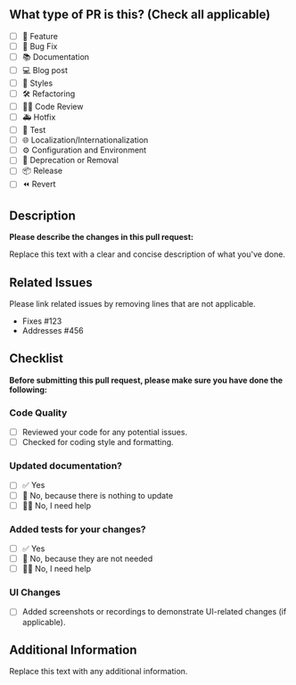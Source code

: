 ## What type of PR is this? (Check all applicable)

-   [ ] 🚀 Feature
-   [ ] 🐛 Bug Fix
-   [ ] 📚 Documentation
-   [ ] 💻 Blog post
-   [ ] 🎨 Styles
-   [ ] 🛠️ Refactoring
-   [ ] 🕵️‍♀️ Code Review
-   [ ] 🚑 Hotfix
-   [ ] 🧪 Test
-   [ ] 🌐 Localization/Internationalization
-   [ ] ⚙️ Configuration and Environment
-   [ ] 🚫 Deprecation or Removal
-   [ ] 📦 Release
-   [ ] ⏪ Revert

## Description

**Please describe the changes in this pull request:**

Replace this text with a clear and concise description of what you've done.

## Related Issues

Please link related issues by removing lines that are not applicable.

-   Fixes #123
-   Addresses #456

## Checklist

**Before submitting this pull request, please make sure you have done the following:**

### Code Quality

-   [ ] Reviewed your code for any potential issues.
-   [ ] Checked for coding style and formatting.

### Updated documentation?

-   [ ] ✅ Yes
-   [ ] 🙅 No, because there is nothing to update
-   [ ] 🙋‍♂️ No, I need help

### Added tests for your changes?

-   [ ] ✅ Yes
-   [ ] 🙅 No, because they are not needed
-   [ ] 🙋‍♂️ No, I need help

### UI Changes

-   [ ] Added screenshots or recordings to demonstrate UI-related changes (if applicable).

## Additional Information

Replace this text with any additional information.
